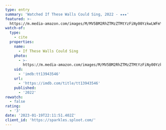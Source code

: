 ```yaml
---
type: entry
summary: 'Watched If These Walls Could Sing, 2022 - ★★★'
featured: >-
  https://m.media-amazon.com/images/M/MV5BM2RhZTMzZTMtYzFiNy00YzkwLWFmYTQtOWQwMTMyNDFjMDliXkEyXkFqcGdeQXVyMTU5OTc2NTk@._V1_SX300.jpg
watch-of:
  type:
    - cite
  properties:
    name:
      - If These Walls Could Sing
    photo:
      - >-
        https://m.media-amazon.com/images/M/MV5BM2RhZTMzZTMtYzFiNy00YzkwLWFmYTQtOWQwMTMyNDFjMDliXkEyXkFqcGdeQXVyMTU5OTc2NTk@._V1_SX300.jpg
    uid:
      - 'imdb:tt13943546'
    url:
      - 'https://imdb.com/title/tt13943546'
    published:
      - '2022'
rewatch:
  - false
rating:
  - '3'
date: '2023-01-19T22:11:51.402Z'
client_id: 'https://sparkles.sploot.com/'
---
```


